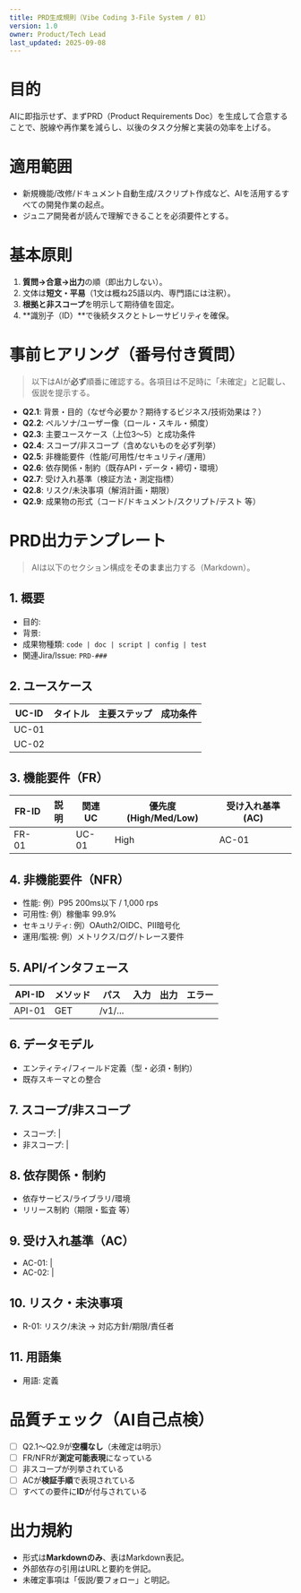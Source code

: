 ```yaml
---
title: PRD生成規則（Vibe Coding 3-File System / 01）
version: 1.0
owner: Product/Tech Lead
last_updated: 2025-09-08
---
```


# 目的
AIに即指示せず、まずPRD（Product Requirements Doc）を生成して合意することで、脱線や再作業を減らし、以後のタスク分解と実装の効率を上げる。

# 適用範囲
- 新規機能/改修/ドキュメント自動生成/スクリプト作成など、AIを活用するすべての開発作業の起点。
- ジュニア開発者が読んで理解できることを必須要件とする。

# 基本原則
1. **質問→合意→出力**の順（即出力しない）。
2. 文体は**短文・平易**（1文は概ね25語以内、専門語には注釈）。
3. **根拠と非スコープ**を明示して期待値を固定。
4. **識別子（ID）**で後続タスクとトレーサビリティを確保。

# 事前ヒアリング（番号付き質問）
> 以下はAIが**必ず**順番に確認する。各項目は不足時に「未確定」と記載し、仮説を提示する。

- **Q2.1**: 背景・目的（なぜ今必要か？期待するビジネス/技術効果は？）
- **Q2.2**: ペルソナ/ユーザー像（ロール・スキル・頻度）
- **Q2.3**: 主要ユースケース（上位3～5）と成功条件
- **Q2.4**: スコープ/非スコープ（含めないものを必ず列挙）
- **Q2.5**: 非機能要件（性能/可用性/セキュリティ/運用）
- **Q2.6**: 依存関係・制約（既存API・データ・締切・環境）
- **Q2.7**: 受け入れ基準（検証方法・測定指標）
- **Q2.8**: リスク/未決事項（解消計画・期限）
- **Q2.9**: 成果物の形式（コード/ドキュメント/スクリプト/テスト 等）

# PRD出力テンプレート
> AIは以下のセクション構成を**そのまま**出力する（Markdown）。

## 1. 概要
- 目的:
- 背景:
- 成果物種類: `code | doc | script | config | test`
- 関連Jira/Issue: `PRD-###`

## 2. ユースケース
| UC-ID | タイトル | 主要ステップ | 成功条件 |
|------|----------|--------------|----------|
| UC-01 | | | |
| UC-02 | | | |

## 3. 機能要件（FR）
| FR-ID | 説明 | 関連UC | 優先度(High/Med/Low) | 受け入れ基準(AC) |
|------|------|--------|---------------------|-------------------|
| FR-01 | | UC-01 | High | AC-01 |

## 4. 非機能要件（NFR）
- 性能: 例）P95 200ms以下 / 1,000 rps
- 可用性: 例）稼働率 99.9%
- セキュリティ: 例）OAuth2/OIDC、PII暗号化
- 運用/監視: 例）メトリクス/ログ/トレース要件

## 5. API/インタフェース
| API-ID | メソッド | パス | 入力 | 出力 | エラー |
|--------|----------|------|------|------|-------|
| API-01 | GET | /v1/... | | | |

## 6. データモデル
- エンティティ/フィールド定義（型・必須・制約）
- 既存スキーマとの整合

## 7. スコープ/非スコープ
- スコープ: |
- 非スコープ: |

## 8. 依存関係・制約
- 依存サービス/ライブラリ/環境
- リリース制約（期限・監査 等）

## 9. 受け入れ基準（AC）
- AC-01: |
- AC-02: |

## 10. リスク・未決事項
- R-01: リスク/未決 -> 対応方針/期限/責任者

## 11. 用語集
- 用語: 定義

# 品質チェック（AI自己点検）
- [ ] Q2.1〜Q2.9が**空欄なし**（未確定は明示）
- [ ] FR/NFRが**測定可能表現**になっている
- [ ] 非スコープが列挙されている
- [ ] ACが**検証手順**で表現されている
- [ ] すべての要件に**ID**が付与されている

# 出力規約
- 形式は**Markdownのみ**、表はMarkdown表記。
- 外部依存の引用はURLと要約を併記。
- 未確定事項は「仮説/要フォロー」と明記。
